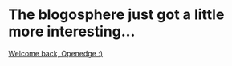 # The blogosphere just got a little more interesting...

[Welcome back, Openedge :)](http://simple-n-complex.blogspot.com/2008/09/you-are-really-not-that-important.html)

